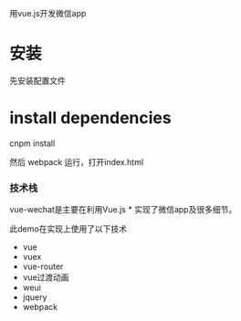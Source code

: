 
用vue.js开发微信app

# 安装

先安装配置文件
# install dependencies
cnpm install

然后  webpack  运行，打开index.html

### 技术栈
  vue-wechat是主要在利用Vue.js * 实现了微信app及很多细节。

  此demo在实现上使用了以下技术
  
  - vue
  - vuex
  - vue-router
  - vue过渡动画
  - weui
  - jquery  
  - webpack
  
  
  
  

